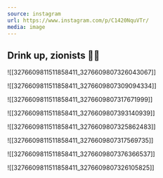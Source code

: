 ```yaml
---
source: instagram
url: https://www.instagram.com/p/C1420NquVTr/
media: image
---
```


## Drink up, zionists 🥤🥴

![[3276609811511858411_3276609807326043067]]

![[3276609811511858411_3276609807309094334]]

![[3276609811511858411_3276609807317671999]]

![[3276609811511858411_3276609807393140939]]

![[3276609811511858411_3276609807325862483]]

![[3276609811511858411_3276609807317569735]]

![[3276609811511858411_3276609807376366537]]

![[3276609811511858411_3276609807326105825]]

